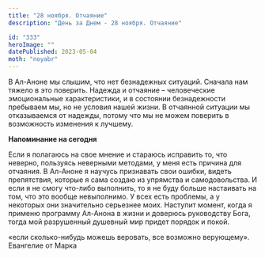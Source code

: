 ```yaml
---
title: "28 ноября. Отчаяние"
description: "День за Днем - 28 ноября. Отчаяние"

id: "333"
heroImage: ""
datePublished: 2023-05-04
moth: "noyabr"
---
```


В Ал-Аноне мы слышим, что нет безнадежных ситуаций. Сначала нам тяжело в это
поверить. Надежда и отчаяние – человеческие эмоциональные характеристики, и в
состоянии безнадежности пребываем мы, но не условия нашей жизни. В отчаянной
ситуации мы отказываемся от надежды, потому что мы не можем поверить в
возможность изменения к лучшему.

**Напоминание на сегодня**

Если я полагаюсь на свое мнение и стараюсь исправить то, что неверно,
пользуясь неверными методами, у меня есть причина для отчаяния. В Ал-Аноне я
научусь признавать свои ошибки, видеть препятствия, которые я сама создаю из
упрямства и самодовольства. И если я не смогу что-либо выполнить, то я не буду
больше настаивать на том, что это вообще невыполнимо. У всех есть проблемы, а
у некоторых они значительно серьезнее моих. Наступит момент, когда я применю
программу Ал-Анона в жизни и доверюсь руководству Бога, тогда мой разрушенный
душевный мир придет порядок и покой.

«если сколько-нибудь можешь веровать, все возможно верующему». Евангелие от
Марка
